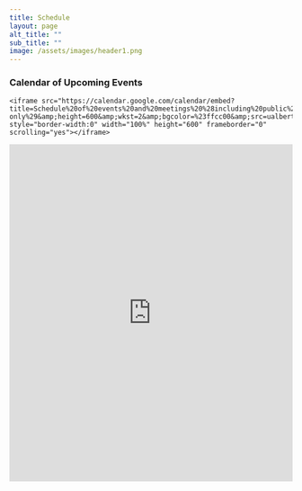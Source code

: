 ```yaml
---
title: Schedule
layout: page
alt_title: ""
sub_title: ""
image: /assets/images/header1.png
---
```


<div class="span9">
  <h3>Calendar of Upcoming Events</h3>
    
	<iframe src="https://calendar.google.com/calendar/embed?title=Schedule%20of%20events%20and%20meetings%20%28including%20public%20and%20member-only%29&amp;height=600&amp;wkst=2&amp;bgcolor=%23ffcc00&amp;src=ualberta.ca_dec67td28d77j9c3aor74ubouk%40group.calendar.google.com&amp;color=%235F6B02&amp;src=ualberta.ca_qgif15rsubtjo4r0kr4accsnfg%40group.calendar.google.com&amp;color=%23333333&amp;ctz=America%2FEdmonton" style="border-width:0" width="100%" height="600" frameborder="0" scrolling="yes"></iframe>
  
  <iframe src="https://calendar.google.com/calendar/embed?title=Agenda%20view&amp;mode=AGENDA&amp;height=600&amp;wkst=1&amp;bgcolor=%23FFFFFF&amp;src=ualberta.ca_dec67td28d77j9c3aor74ubouk%40group.calendar.google.com&amp;color=%235F6B02&amp;src=ualberta.ca_qgif15rsubtjo4r0kr4accsnfg%40group.calendar.google.com&amp;color=%23333333&amp;ctz=America%2FEdmonton" style="border-width:0" width="100%" height="600" frameborder="0" scrolling="no"></iframe>
  
</div>

